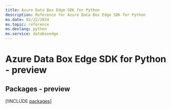 ```yaml
---
title: Azure Data Box Edge SDK for Python
description: Reference for Azure Data Box Edge SDK for Python
ms.date: 02/22/2024
ms.topic: reference
ms.devlang: python
ms.service: databoxedge
---
```

# Azure Data Box Edge SDK for Python - preview
## Packages - preview
[!INCLUDE [packages](data-box-edge-index.md)]